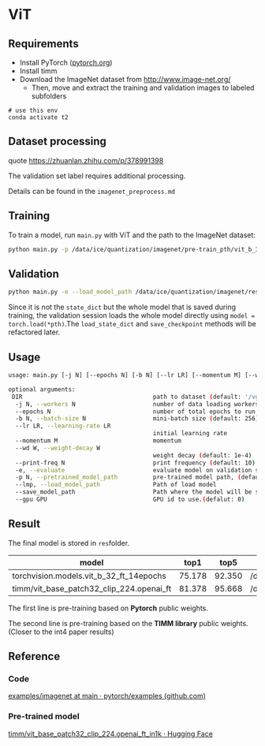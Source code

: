 # ViT

## Requirements

- Install PyTorch ([pytorch.org](http://pytorch.org))
- Install timm
- Download the ImageNet dataset from http://www.image-net.org/
  - Then, move and extract the training and validation images to labeled subfolders

```
# use this env
conda activate t2
```

## Dataset processing

quote https://zhuanlan.zhihu.com/p/378991398

The validation set label requires additional processing.

Details can be found in the `imagenet_preprocess.md`

## Training

To train a model, run `main.py` with ViT and the path to the ImageNet dataset:

```bash
python main.py -p /data/ice/quantization/imagenet/pre-train_pth/vit_b_32.pth --save_model_path
```

## Validation

```bash
python main.py -e --load_model_path /data/ice/quantization/imagenet/res/vit_b_32_ft/model_best.pth
```

Since it is not the `state_dict` but the whole model that is saved during training, the validation session loads the whole model directly using `model = torch.load(*pth)`.The `load_state_dict` and `save_checkpoint` methods will be refactored later.

## Usage

```bash
usage: main.py [-j N] [--epochs N] [-b N] [--lr LR] [--momentum M] [--wd W] [-p N] [-e] [--pretrained_model_path] [--load_model_path] [--pretrained_model_path] [--gpu GPU] [DIR]

optional arguments:
 DIR                                     path to dataset (default: '/vg_data/ice/dataset/imagenet/1k')
  -j N, --workers N                      number of data loading workers (default: 4)
  --epochs N                             number of total epochs to run (defalut: 14)
  -b N, --batch-size N                   mini-batch size (default: 256)
  --lr LR, --learning-rate LR
                                         initial learning rate
  --momentum M                           momentum
  --wd W, --weight-decay W
                                         weight decay (default: 1e-4)
  --print-freq N                         print frequency (default: 10)
  -e, --evaluate                         evaluate model on validation set
  -p N, --pretrained_model_path          pre-trained model path, (default: None)
  --lmp, --load_model_path               Path of load model
  --save_model_path                      Path where the model will be saved
  --gpu GPU                              GPU id to use.(defalut: 0)

```

## Result

The final model is stored in `res`folder. 

| model                                    | top1   | top5   | path                                                         |
| ---------------------------------------- | ------ | ------ | ------------------------------------------------------------ |
| torchvision.models.vit_b_32_ft_14epochs  | 75.178 | 92.350 | /data/ice/quantization/imagenet/res/vit_b_32_ft/model_best.pth |
| timm/vit_base_patch32_clip_224.openai_ft | 81.378 | 95.668 | /data/ice/quantization/imagenet/res/vit_b_32_timm_ft/model_best.pth |

The first line is pre-training based on **Pytorch** public weights.

The second line is pre-training based on the **TIMM library** public weights. (Closer to the int4 paper results)

## Reference

### Code

[examples/imagenet at main · pytorch/examples (github.com)](https://github.com/pytorch/examples/tree/main/imagenet)

### Pre-trained model

[timm/vit_base_patch32_clip_224.openai_ft_in1k · Hugging Face](https://huggingface.co/timm/vit_base_patch32_clip_224.openai_ft_in1k)
